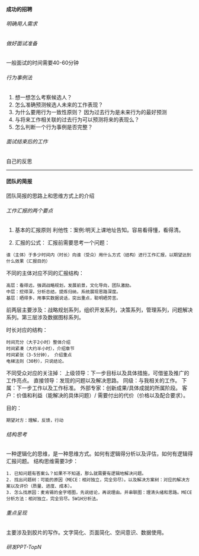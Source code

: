 #### 成功的招聘
###### 明确用人需求
###### 做好面试准备
一般面试的时间需要40-60分钟
###### 行为事例法
1. 想一想怎么考察候选人？
2. 怎么准确预测候选人未来的工作表现？
3. 为什么要用行为一致性原则？ 因为过去行为是未来行为的最好预测
4. 与将来工作相关联的过去行为可以预测将来的表现么？
5. 怎么判断一个行为事例是否完整？
###### 面试结束后的工作
自己的反思

----

#### 团队的简报
团队简报的思路上和思维方式上的介绍
######  工作汇报的两个要点
1. 基本的汇报原则
利他性：案例:明天上课地址告知。容易看得懂，看得清。

2. 汇报的公式：
汇报前需要思考一个问题：
```
谁（主体）于多少时间内（时长）向谁（受众）用什么方式（结构）进行工作汇报，以期望达到什么效果（汇报目的）
```
不同的主体对应不同的汇报结构：
```
高层：看得远，强调战略规划，发展前景，文化导向，团队激励。
中层：挖得深，分析总结，提炼归纳，系统展现思路深度。
基层：晒得多，用事实数据说话，突出重点，聪明晒劳苦。
```
前两层主要涉及：战略规划系列，组织开发系列，决策系列，管理系列，问题解决系列。第三层涉及数据图标系列。

时长对应的结构：
```
时间充分（大于2小时）整体介绍
时间紧凑（大约半小时），介绍章节
时间紧张（3-5分钟）， 介绍重点
电梯法则（30秒），只说结论。
```

不同受众对应的关注掉：
上级领导：下一步目标以及具体措施，可借鉴及推广的工作亮点。
直接领导：发现的问题以及解决思路。
同级：与我相关的工作。
下属：下一步工作以及工作标准。
外部专家：创新成果/具体成就的所属阶段。
客户：价值和利益（能解决的具体问题）/ 需要付出的代价（价格以及配合要求）。

目的：
```
期望对方：理解，反馈，行动
```
###### 结构思考
一种逻辑化的思维，是一种思维方式。如何有逻辑得分析以及评估，如何有逻辑得汇报问题。
结构思维需要3步：
```
1. 已知问题有答案么？如果不不知道，那么就需要有逻辑地解决问题。
2. 找出问题树：可能的原因（MECE：相对独立，完全穷尽）。以及解决方案树：对应的解决方案以及评价（质量、进度、成本）。
3. 怎么找原因：麦肯锡的金字塔图，先说结论，再说理由。并串联图：理清头绪和思路。MECE分析方法：相对独立，完全穷尽。5W1H分析法。
```
###### 重点呈现
主要涉及到胶片的写作。文字简化、页面简化、空间意识、数据使用。
###### 研发PPT-TopN
